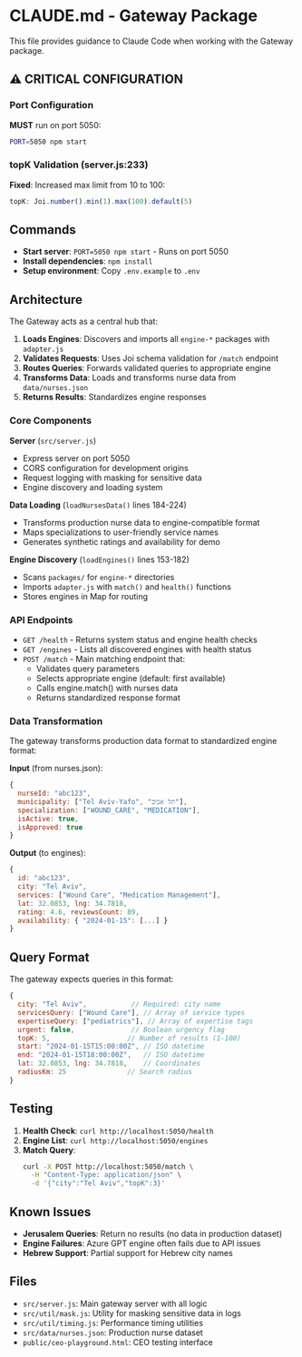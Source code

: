 # CLAUDE.md - Gateway Package

This file provides guidance to Claude Code when working with the Gateway package.

## ⚠️ CRITICAL CONFIGURATION

### Port Configuration
**MUST** run on port 5050:
```bash
PORT=5050 npm start
```

### topK Validation (server.js:233)
**Fixed**: Increased max limit from 10 to 100:
```javascript
topK: Joi.number().min(1).max(100).default(5)
```

## Commands

- **Start server**: `PORT=5050 npm start` - Runs on port 5050
- **Install dependencies**: `npm install`
- **Setup environment**: Copy `.env.example` to `.env`

## Architecture

The Gateway acts as a central hub that:
1. **Loads Engines**: Discovers and imports all `engine-*` packages with `adapter.js`
2. **Validates Requests**: Uses Joi schema validation for `/match` endpoint
3. **Routes Queries**: Forwards validated queries to appropriate engine
4. **Transforms Data**: Loads and transforms nurse data from `data/nurses.json`
5. **Returns Results**: Standardizes engine responses

### Core Components

**Server** (`src/server.js`)
- Express server on port 5050
- CORS configuration for development origins
- Request logging with masking for sensitive data
- Engine discovery and loading system

**Data Loading** (`loadNursesData()` lines 184-224)
- Transforms production nurse data to engine-compatible format
- Maps specializations to user-friendly service names
- Generates synthetic ratings and availability for demo

**Engine Discovery** (`loadEngines()` lines 153-182)
- Scans `packages/` for `engine-*` directories
- Imports `adapter.js` with `match()` and `health()` functions
- Stores engines in Map for routing

### API Endpoints

- `GET /health` - Returns system status and engine health checks
- `GET /engines` - Lists all discovered engines with health status  
- `POST /match` - Main matching endpoint that:
  - Validates query parameters
  - Selects appropriate engine (default: first available)
  - Calls engine.match() with nurses data
  - Returns standardized response format

### Data Transformation

The gateway transforms production data format to standardized engine format:

**Input** (from nurses.json):
```javascript
{
  nurseId: "abc123",
  municipality: ["Tel Aviv-Yafo", "תל אביב"],
  specialization: ["WOUND_CARE", "MEDICATION"],
  isActive: true,
  isApproved: true
}
```

**Output** (to engines):
```javascript
{
  id: "abc123",
  city: "Tel Aviv",
  services: ["Wound Care", "Medication Management"],
  lat: 32.0853, lng: 34.7818,
  rating: 4.6, reviewsCount: 89,
  availability: { "2024-01-15": [...] }
}
```

## Query Format

The gateway expects queries in this format:
```javascript
{
  city: "Tel Aviv",           // Required: city name
  servicesQuery: ["Wound Care"], // Array of service types
  expertiseQuery: ["pediatrics"], // Array of expertise tags
  urgent: false,              // Boolean urgency flag
  topK: 5,                   // Number of results (1-100)
  start: "2024-01-15T15:00:00Z", // ISO datetime
  end: "2024-01-15T18:00:00Z",   // ISO datetime
  lat: 32.0853, lng: 34.7818,    // Coordinates
  radiusKm: 25               // Search radius
}
```

## Testing

1. **Health Check**: `curl http://localhost:5050/health`
2. **Engine List**: `curl http://localhost:5050/engines`
3. **Match Query**: 
   ```bash
   curl -X POST http://localhost:5050/match \
     -H "Content-Type: application/json" \
     -d '{"city":"Tel Aviv","topK":3}'
   ```

## Known Issues

- **Jerusalem Queries**: Return no results (no data in production dataset)
- **Engine Failures**: Azure GPT engine often fails due to API issues
- **Hebrew Support**: Partial support for Hebrew city names

## Files

- `src/server.js`: Main gateway server with all logic
- `src/util/mask.js`: Utility for masking sensitive data in logs
- `src/util/timing.js`: Performance timing utilities
- `src/data/nurses.json`: Production nurse dataset
- `public/ceo-playground.html`: CEO testing interface